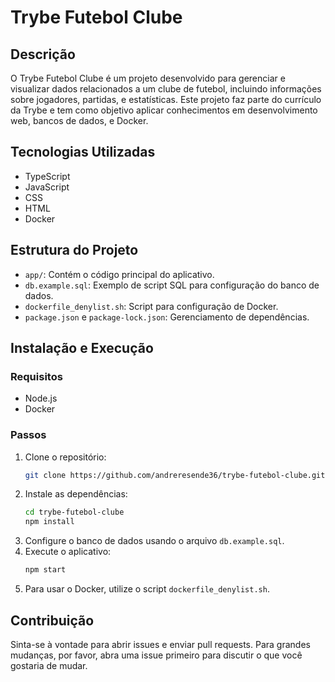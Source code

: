 # Trybe Futebol Clube

## Descrição
O Trybe Futebol Clube é um projeto desenvolvido para gerenciar e visualizar dados relacionados a um clube de futebol, incluindo informações sobre jogadores, partidas, e estatísticas. Este projeto faz parte do currículo da Trybe e tem como objetivo aplicar conhecimentos em desenvolvimento web, bancos de dados, e Docker.

## Tecnologias Utilizadas
- TypeScript
- JavaScript
- CSS
- HTML
- Docker

## Estrutura do Projeto
- `app/`: Contém o código principal do aplicativo.
- `db.example.sql`: Exemplo de script SQL para configuração do banco de dados.
- `dockerfile_denylist.sh`: Script para configuração de Docker.
- `package.json` e `package-lock.json`: Gerenciamento de dependências.

## Instalação e Execução
### Requisitos
- Node.js
- Docker

### Passos
1. Clone o repositório:
    ```bash
    git clone https://github.com/andreresende36/trybe-futebol-clube.git
    ```
2. Instale as dependências:
    ```bash
    cd trybe-futebol-clube
    npm install
    ```
3. Configure o banco de dados usando o arquivo `db.example.sql`.
4. Execute o aplicativo:
    ```bash
    npm start
    ```
5. Para usar o Docker, utilize o script `dockerfile_denylist.sh`.

## Contribuição
Sinta-se à vontade para abrir issues e enviar pull requests. Para grandes mudanças, por favor, abra uma issue primeiro para discutir o que você gostaria de mudar.
